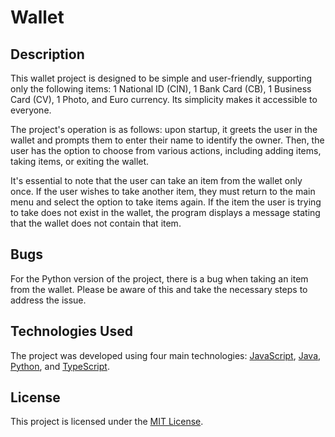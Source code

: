 # Wallet

## Description

This wallet project is designed to be simple and user-friendly, supporting only the following items: 1 National ID (CIN), 1 Bank Card (CB), 1 Business Card (CV), 1 Photo, and Euro currency. Its simplicity makes it accessible to everyone.

The project's operation is as follows: upon startup, it greets the user in the wallet and prompts them to enter their name to identify the owner. Then, the user has the option to choose from various actions, including adding items, taking items, or exiting the wallet.

It's essential to note that the user can take an item from the wallet only once. If the user wishes to take another item, they must return to the main menu and select the option to take items again. If the item the user is trying to take does not exist in the wallet, the program displays a message stating that the wallet does not contain that item.

## Bugs

For the Python version of the project, there is a bug when taking an item from the wallet. Please be aware of this and take the necessary steps to address the issue.

## Technologies Used

The project was developed using four main technologies: [JavaScript](https://github.com/hei-school/my-wallet-Vohizy/tree/feature/javascript), [Java](https://github.com/hei-school/my-wallet-Vohizy/tree/feature/java), [Python](https://github.com/hei-school/my-wallet-Vohizy/tree/feature/python), and [TypeScript](https://github.com/hei-school/my-wallet-Vohizy/tree/feature/typeScript).

## License

This project is licensed under the [MIT License](https://opensource.org/licenses/MIT).
